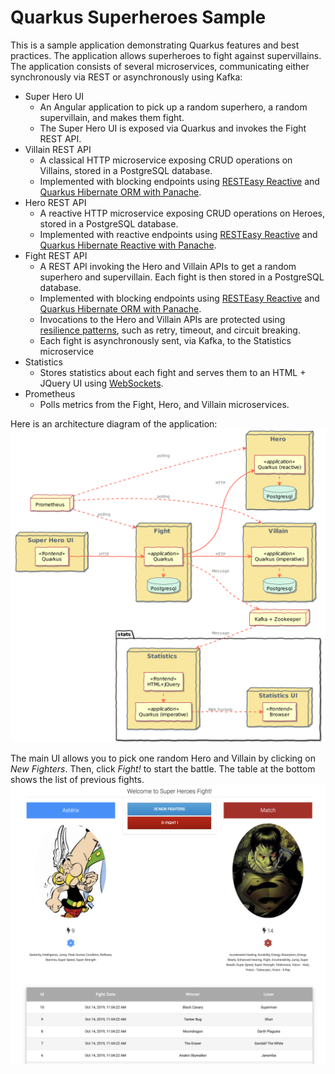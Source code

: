 # Quarkus Superheroes Sample

This is a sample application demonstrating Quarkus features and best practices. The application allows superheroes to fight against supervillains. The application consists of several microservices, communicating either synchronously via REST or asynchronously using Kafka:
- Super Hero UI
    - An Angular application to pick up a random superhero, a random supervillain, and makes them fight.
    - The Super Hero UI is exposed via Quarkus and invokes the Fight REST API.
- Villain REST API
    - A classical HTTP microservice exposing CRUD operations on Villains, stored in a PostgreSQL database.
    - Implemented with blocking endpoints using [RESTEasy Reactive](https://quarkus.io/guides/resteasy-reactive) and [Quarkus Hibernate ORM with Panache](https://quarkus.io/guides/hibernate-orm-panache).
- Hero REST API
    - A reactive HTTP microservice exposing CRUD operations on Heroes, stored in a PostgreSQL database.
    - Implemented with reactive endpoints using [RESTEasy Reactive](https://quarkus.io/guides/resteasy-reactive) and [Quarkus Hibernate Reactive with Panache](http://quarkus.io/guides/hibernate-reactive-panache).
- Fight REST API
    - A REST API invoking the Hero and Villain APIs to get a random superhero and supervillain. Each fight is then stored in a PostgreSQL database.
    - Implemented with blocking endpoints using [RESTEasy Reactive](https://quarkus.io/guides/resteasy-reactive) and [Quarkus Hibernate ORM with Panache](https://quarkus.io/guides/hibernate-orm-panache).
    - Invocations to the Hero and Villain APIs are protected using [resilience patterns](https://quarkus.io/guides/smallrye-fault-tolerance), such as retry, timeout, and circuit breaking.
    - Each fight is asynchronously sent, via Kafka, to the Statistics microservice
- Statistics
    - Stores statistics about each fight and serves them to an HTML + JQuery UI using [WebSockets](https://quarkus.io/guides/websockets).
- Prometheus
    - Polls metrics from the Fight, Hero, and Villain microservices.

Here is an architecture diagram of the application:
![Superheroes architecture diagram](images/application-architecture.png)

The main UI allows you to pick one random Hero and Villain by clicking on _New Fighters_. Then, click _Fight!_ to start the battle. The table at the bottom shows the list of previous fights.
![Fight screen](images/fight-screen.png)
